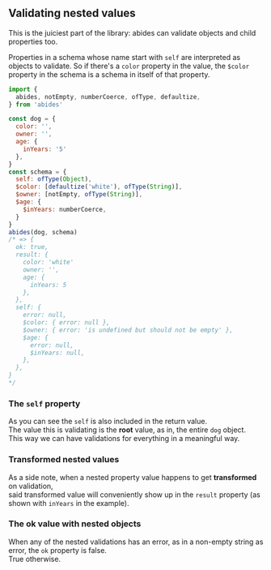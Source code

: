 
## Validating nested values

This is the juiciest part of the library: abides can validate objects and child properties too.

Properties in a schema whose name start with `self` are interpreted as objects to validate.
So if there's a `color` property in the value, the `$color` property in the schema is a schema in itself of that property.

```javascript
import {
  abides, notEmpty, numberCoerce, ofType, defaultize,
} from 'abides'

const dog = {
  color: '',
  owner: '',
  age: {
    inYears: '5'
  },
}
const schema = {
  self: ofType(Object),
  $color: [defaultize('white'), ofType(String)],
  $owner: [notEmpty, ofType(String)],
  $age: {
    $inYears: numberCoerce,
  }
}
abides(dog, schema)
/* => {
  ok: true,
  result: {
    color: 'white'
    owner: '',
    age: {
      inYears: 5
    },
  },
  self: {
    error: null,
    $color: { error: null },
    $owner: { error: 'is undefined but should not be empty' },
    $age: { 
      error: null,
      $inYears: null,
    },
  },
}
*/
```

### The `self` property

As you can see the `self` is also included in the return value.  
The value this is validating is the **root** value, as in, the entire `dog` object.  
This way we can have validations for everything in a meaningful way.

### Transformed nested values

As a side note, when a nested property value happens to get **transformed** on validation,  
said transformed value will conveniently show up in the `result` property (as shown with `inYears` in the example).

### The ok value with nested objects

When any of the nested validations has an error, as in a non-empty string as error, the `ok` property is false.  
True otherwise.
